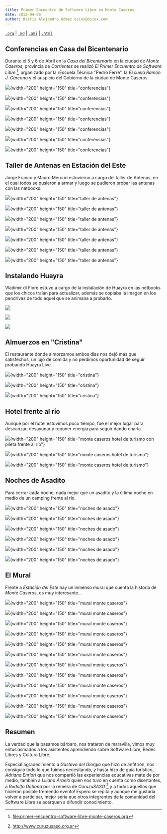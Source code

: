 ```yaml
---
title: Primer Encuentro de Software Libre en Monte Caseros
date: 2013-04-06
author: Osiris Alejandro Gómez osiux@osiux.com
---
```


[`.org`](https://gitlab.com/osiux/osiux.gitlab.io/-/raw/master/2013-04-06-primer-encuentro-software-libre-monte-caseros.org) |
[`.md`](https://gitlab.com/osiux/osiux.gitlab.io/-/raw/master/2013-04-06-primer-encuentro-software-libre-monte-caseros.md) |
[`.gmi`](gemini://gmi.osiux.com/2013-04-06-primer-encuentro-software-libre-monte-caseros.gmi) |
[`.html`](https://osiux.gitlab.io/2013-04-06-primer-encuentro-software-libre-monte-caseros.html)

## Conferencias en Casa del Bicentenario

Durante el 5 y 6 de Abril en la *Casa del Bicentenario* en la ciudad de
*Monte Caseros*, provincia de *Corrientes* se realizó *El Primer
Encuentro de Software Libre* [^1], organizado por la /Escuela Técnica
\"Pedro Ferré\", la *Escuela Ramón J. Cárcano* y el auspicio del
Gobierno de la ciudad de Monte Caseros.

![](https://osiux.com/icn/1eslmc/2013-04-05-18-30-212a51.jpg){width="200" height="150"
title="conferencias"}

![](https://osiux.com/icn/1eslmc/2013-04-05-09-37-496ddd.jpg){width="200" height="150"
title="conferencias"}

![](https://osiux.com/icn/1eslmc/2013-04-05-09-35-9112ac.jpg){width="200" height="150"
title="conferencias"}

![](https://osiux.com/icn/1eslmc/2013-04-06-11-50-73f620.jpg){width="200" height="150"
title="conferencias"}

![](https://osiux.com/icn/1eslmc/2013-04-05-15-05-5b70b5.jpg){width="200" height="150"
title="conferencias"}

![](https://osiux.com/icn/1eslmc/2013-04-05-15-52-f1d00d.jpg){width="200" height="150"
title="conferencias"}

![](https://osiux.com/icn/1eslmc/2013-04-05-16-12-178562.jpg){width="200" height="150"
title="conferencias"}

## Taller de Antenas en Estación del Este

Jorge Franco y Mauro Mercuri estuvieron a cargo del taller de Antenas,
en el cual todos se pusieron a armar y luego se pudieron probar las
antenas con las netbooks.

![](https://osiux.com/icn/1eslmc/2013-04-06-12-16-0d361b.jpg){width="200" height="150"
title="taller de antenas"}

![](https://osiux.com/icn/1eslmc/2013-04-06-12-16-7aaf09.jpg){width="200" height="150"
title="taller de antenas"}

![](https://osiux.com/icn/1eslmc/2013-04-06-12-18-b1edf8.jpg){width="200" height="150"
title="taller de antenas"}

![](https://osiux.com/icn/1eslmc/2013-04-06-16-18-378f55.jpg){width="200" height="150"
title="taller de antenas"}

![](https://osiux.com/icn/1eslmc/2013-04-06-16-18-0fafbf.jpg){width="200" height="150"
title="taller de antenas"}

![](https://osiux.com/icn/1eslmc/2013-04-06-16-17-fafc7b.jpg){width="200" height="150"
title="taller de antenas"}

![](https://osiux.com/icn/1eslmc/2013-04-06-12-16-b39771.jpg){width="200" height="150"
title="taller de antenas"}

## Instalando Huayra

Vladimir di Fiore estuvo a cargo de la instalación de Huayra en las
netbooks que los chicos traían para actualizar, además se copiaba la
imagen en los pendrives de todo aquel que se animana a probarlo.

[![](https://osiux.com/icn/1eslmc/2013-04-06-16-11-579919.jpg)](https://osiux.com/img/1eslmc/2013-04-06-16-11-579919.jpg)

[![](https://osiux.com/icn/1eslmc/2013-04-05-17-41-0c7ebc.jpg)](https://osiux.com/img/1eslmc/2013-04-05-17-41-0c7ebc.jpg)

[![](https://osiux.com/icn/1eslmc/2013-04-05-17-11-791474.jpg)](https://osiux.com/img/1eslmc/2013-04-05-17-11-791474.jpg)

## Almuerzos en \"Cristina\"

El restaurante donde almorzamos ambos días nos dejó más que satisfechos,
un lujo de comida y no perdimos oportunidad de seguir probando Huayra
Live.

![](https://osiux.com/icn/1eslmc/2013-04-05-14-00-0614ba.jpg){width="200" height="150"
title="cristina"}

![](https://osiux.com/icn/1eslmc/2013-04-06-13-41-861647.jpg){width="200" height="150"
title="cristina"}

![](https://osiux.com/icn/1eslmc/2013-04-06-14-00-568990.jpg){width="200" height="150"
title="cristina"}

## Hotel frente al río

Aunque por el hotel estuvimos poco tiempo, fue el mejor lugar para
descanzar, desayunar y reponer energía para seguir dando charla.

![](https://osiux.com/icn/1eslmc/2013-04-06-08-39-e21871.jpg){width="200" height="150"
title="monte caseros hotel de turismo con pileta frente al río"}

![](https://osiux.com/icn/1eslmc/2013-04-05-19-00-a60f4c.jpg){width="200" height="150"
title="monte caseros hotel de turismo"}

![](https://osiux.com/icn/1eslmc/2013-04-05-19-00-0274bc.jpg){width="200" height="150"
title="monte caseros hotel de turismo"}

## Noches de Asadito

Para cerrar cada noche, nada mejor que un asadito y la última noche en
medio de un camping frente al río.

![](https://osiux.com/icn/1eslmc/2013-04-05-22-21-56f804.jpg){width="200" height="150"
title="noches de asado"}

![](https://osiux.com/icn/1eslmc/2013-04-05-22-23-1197a9.jpg){width="200" height="150"
title="noches de asado"}

![](https://osiux.com/icn/1eslmc/2013-04-06-00-05-1d4d29.jpg){width="200" height="150"
title="noches de asado"}

![](https://osiux.com/icn/1eslmc/2013-04-06-23-13-ed93f3.jpg){width="200" height="150"
title="noches de asado"}

![](https://osiux.com/icn/1eslmc/2013-04-06-23-32-c492e5.jpg){width="200" height="150"
title="noches de asado"}

![](https://osiux.com/icn/1eslmc/2013-04-06-23-34-a4a276.jpg){width="200" height="150"
title="noches de asado"}

## El Mural

Frente a *Estación del Este* hay un inmenso mural que cuenta la historia
de *Monte Caseros*, es muy interesante...

![](https://osiux.com/icn/1eslmc/2013-04-06-16-13-5e7754.jpg){width="200" height="150"
title="mural monte caseros"}

![](https://osiux.com/icn/1eslmc/2013-04-06-16-13-028217.jpg){width="200" height="150"
title="mural monte caseros"}

![](https://osiux.com/icn/1eslmc/2013-04-06-16-14-2ca78a.jpg){width="200" height="150"
title="mural monte caseros"}

![](https://osiux.com/icn/1eslmc/2013-04-06-16-14-6e52d3.jpg){width="200" height="150"
title="mural monte caseros"}

![](https://osiux.com/icn/1eslmc/2013-04-06-16-14-87f4a5.jpg){width="200" height="150"
title="mural monte caseros"}

![](https://osiux.com/icn/1eslmc/2013-04-06-16-14-123bd4.jpg){width="200" height="150"
title="mural monte caseros"}

![](https://osiux.com/icn/1eslmc/2013-04-06-16-14-eb4402.jpg){width="200" height="150"
title="mural monte caseros"}

![](https://osiux.com/icn/1eslmc/2013-04-06-16-15-2a06a4.jpg){width="200" height="150"
title="mural monte caseros"}

![](https://osiux.com/icn/1eslmc/2013-04-06-16-15-33e16f.jpg){width="200" height="150"
title="mural monte caseros"}

![](https://osiux.com/icn/1eslmc/2013-04-06-16-15-f1b237.jpg){width="200" height="150"
title="mural monte caseros"}

![](https://osiux.com/icn/1eslmc/2013-04-06-16-15-ab17b1.jpg){width="200" height="150"
title="mural monte caseros"}

![](https://osiux.com/icn/1eslmc/2013-04-06-16-16-3de74e.jpg){width="200" height="150"
title="mural monte caseros"}

## Resumen

La verdad que la pasamos bárbaro, nos trataron de maravilla, vimos muy
entusiasmados a los asistentes aprendiendo sobre Software Libre, Redes
Libres y Cultura Libre.

Especial agradecimiento a *Gustavo del Giorgio* que hizo de anfitrión,
nos consiguió todo lo que fuimos necesitando, y hasta hizo de guía
turístico, *Adriana Enriori* que nos compartió las experiencias
educativas mate de por medio, también a *Liliana Arbelo* quien nos tuvo
en cuenta como disertantes, a *Rodolfo Debona* por la remera de
*CuruzuSASO* [^2] y a todos aquellos que hicieron posible tremendo
evento! Espero se repita y aunque me gustaría volver a participar, mejor
sería que otros integrantes de la comunidad del Software Libre se
acerquen a difundir conocimiento.

[^1]: [file:primer-encuentro-software-libre-monte-caseros.org](primer-encuentro-software-libre-monte-caseros)

[^2]: <http://www.curuzusaso.org.ar>
